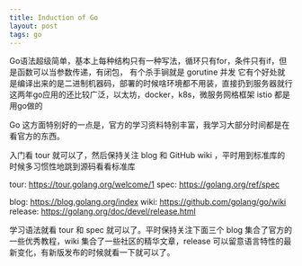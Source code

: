 ```yaml
---
title: Induction of Go
layout: post
tags: go
---
```


Go语法超级简单，基本上每种结构只有一种写法，循环只有for，条件只有if，但是函数可以当参数传递，有闭包，
有个杀手锏就是 gorutine 并发
它有个好处就是编译出来的是二进制机器码，部署的时候啥环境都不用装，直接扔到服务器就行
这两年go应用的还比较广泛，以太坊，docker，k8s，微服务网格框架 istio 都是用go做的

Go 这方面特别好的一点是，官方的学习资料特别丰富，我学习大部分时间都是在看官方的东西。

入门看 tour 就可以了，然后保持关注 blog 和 GitHub wiki ，平时用到标准库的时候多习惯性地跳到源码看看标准库

tour: https://tour.golang.org/welcome/1
spec: https://golang.org/ref/spec

blog: https://blog.golang.org/index
wiki: https://github.com/golang/go/wiki
release: https://golang.org/doc/devel/release.html

学习语法就看 tour 和 spec 就可以了。平时保持关注下面三个 blog 集合了官方的一些优秀教程，wiki 集合了一些社区的精华文章，release 可以留意语言特性的最新变化，有新版发布的时候就看一下就可以了。